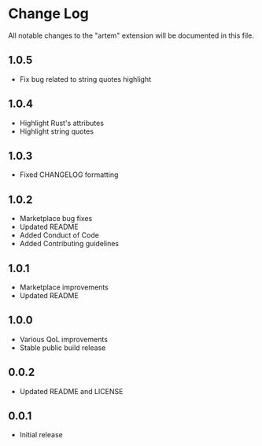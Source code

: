 # Change Log

All notable changes to the "artem" extension will be documented in this file.

## 1.0.5

- Fix bug related to string quotes highlight  

## 1.0.4

- Highlight Rust's attributes  
- Highlight string quotes  

## 1.0.3  

- Fixed CHANGELOG formatting  

## 1.0.2

- Marketplace bug fixes  
- Updated README
- Added Conduct of Code  
- Added Contributing guidelines  

## 1.0.1

- Marketplace improvements  
- Updated README  

## 1.0.0

- Various QoL improvements
- Stable public build release

## 0.0.2

- Updated README and LICENSE  

## 0.0.1

- Initial release
